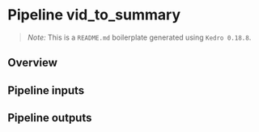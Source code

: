 # Pipeline vid_to_summary

> *Note:* This is a `README.md` boilerplate generated using `Kedro 0.18.8`.

## Overview

<!---
Please describe your modular pipeline here.
-->

## Pipeline inputs

<!---
The list of pipeline inputs.
-->

## Pipeline outputs

<!---
The list of pipeline outputs.
-->
